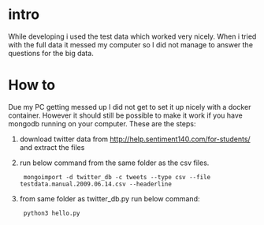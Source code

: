 # intro
While developing i used the test data which worked very nicely. When i tried with the full data it messed my computer so I did not manage to answer the questions for the big data.
# How to
Due my PC getting messed up I did not get to set it up nicely with a docker container. However it should still be possible to make it work if you have mongodb running on your computer. These are the steps:

1. download twitter data from http://help.sentiment140.com/for-students/ and extract the files
2. run below command from the same folder as the csv files.

		mongoimport -d twitter_db -c tweets --type csv --file testdata.manual.2009.06.14.csv --headerline
	
3. from same folder as twitter_db.py run below command:
	
		python3 hello.py